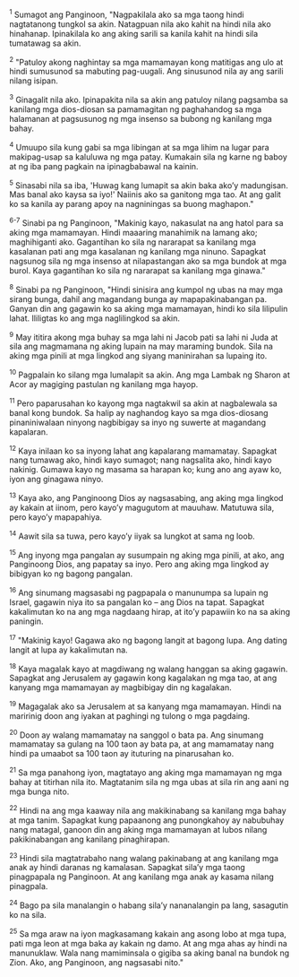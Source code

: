 <sup>1</sup>
Sumagot ang Panginoon, "Nagpakilala ako sa mga taong hindi nagtatanong tungkol sa akin. Natagpuan nila ako kahit na hindi nila ako hinahanap. Ipinakilala ko ang aking sarili sa kanila kahit na hindi sila tumatawag sa akin. 

<sup>2</sup>
"Patuloy akong naghintay sa mga mamamayan kong matitigas ang ulo at hindi sumusunod sa mabuting pag-uugali. Ang sinusunod nila ay ang sarili nilang isipan. 

<sup>3</sup>
Ginagalit nila ako. Ipinapakita nila sa akin ang patuloy nilang pagsamba sa kanilang mga dios-diosan sa pamamagitan ng paghahandog sa mga halamanan at pagsusunog ng mga insenso sa bubong ng kanilang mga bahay. 

<sup>4</sup>
Umuupo sila kung gabi sa mga libingan at sa mga lihim na lugar para makipag-usap sa kaluluwa ng mga patay. Kumakain sila ng karne ng baboy at ng iba pang pagkain na ipinagbabawal na kainin. 

<sup>5</sup>
Sinasabi nila sa iba, 'Huwag kang lumapit sa akin baka akoʼy madungisan. Mas banal ako kaysa sa iyo!' Naiinis ako sa ganitong mga tao. At ang galit ko sa kanila ay parang apoy na nagniningas sa buong maghapon." 

<sup>6-7</sup>
Sinabi pa ng Panginoon, "Makinig kayo, nakasulat na ang hatol para sa aking mga mamamayan. Hindi maaaring manahimik na lamang ako; maghihiganti ako. Gagantihan ko sila ng nararapat sa kanilang mga kasalanan pati ang mga kasalanan ng kanilang mga ninuno. Sapagkat nagsunog sila ng mga insenso at nilapastangan ako sa mga bundok at mga burol. Kaya gagantihan ko sila ng nararapat sa kanilang mga ginawa." 

<sup>8</sup>
Sinabi pa ng Panginoon, "Hindi sinisira ang kumpol ng ubas na may mga sirang bunga, dahil ang magandang bunga ay mapapakinabangan pa. Ganyan din ang gagawin ko sa aking mga mamamayan, hindi ko sila lilipulin lahat. Ililigtas ko ang mga naglilingkod sa akin. 

<sup>9</sup>
May ititira akong mga buhay sa mga lahi ni Jacob pati sa lahi ni Juda at sila ang magmamana ng aking lupain na may maraming bundok. Sila na aking mga pinili at mga lingkod ang siyang maninirahan sa lupaing ito. 

<sup>10</sup>
Pagpalain ko silang mga lumalapit sa akin. Ang mga Lambak ng Sharon at Acor ay magiging pastulan ng kanilang mga hayop. 

<sup>11</sup>
Pero paparusahan ko kayong mga nagtakwil sa akin at nagbalewala sa banal kong bundok. Sa halip ay naghandog kayo sa mga dios-diosang pinaniniwalaan ninyong nagbibigay sa inyo ng suwerte at magandang kapalaran. 

<sup>12</sup>
Kaya inilaan ko sa inyong lahat ang kapalarang mamamatay. Sapagkat nang tumawag ako, hindi kayo sumagot; nang nagsalita ako, hindi kayo nakinig. Gumawa kayo ng masama sa harapan ko; kung ano ang ayaw ko, iyon ang ginagawa ninyo. 

<sup>13</sup>
Kaya ako, ang Panginoong Dios ay nagsasabing, ang aking mga lingkod ay kakain at iinom, pero kayoʼy magugutom at mauuhaw. Matutuwa sila, pero kayoʼy mapapahiya. 

<sup>14</sup>
Aawit sila sa tuwa, pero kayoʼy iiyak sa lungkot at sama ng loob. 

<sup>15</sup>
Ang inyong mga pangalan ay susumpain ng aking mga pinili, at ako, ang Panginoong Dios, ang papatay sa inyo. Pero ang aking mga lingkod ay bibigyan ko ng bagong pangalan. 

<sup>16</sup>
Ang sinumang magsasabi ng pagpapala o manunumpa sa lupain ng Israel, gagawin niya ito sa pangalan ko – ang Dios na tapat. Sapagkat kakalimutan ko na ang mga nagdaang hirap, at itoʼy papawiin ko na sa aking paningin. 

<sup>17</sup>
"Makinig kayo! Gagawa ako ng bagong langit at bagong lupa. Ang dating langit at lupa ay kakalimutan na. 

<sup>18</sup>
Kaya magalak kayo at magdiwang ng walang hanggan sa aking gagawin. Sapagkat ang Jerusalem ay gagawin kong kagalakan ng mga tao, at ang kanyang mga mamamayan ay magbibigay din ng kagalakan. 

<sup>19</sup>
Magagalak ako sa Jerusalem at sa kanyang mga mamamayan. Hindi na maririnig doon ang iyakan at paghingi ng tulong o mga pagdaing. 

<sup>20</sup>
Doon ay walang mamamatay na sanggol o bata pa. Ang sinumang mamamatay sa gulang na 100 taon ay bata pa, at ang mamamatay nang hindi pa umaabot sa 100 taon ay ituturing na pinarusahan ko. 

<sup>21</sup>
Sa mga panahong iyon, magtatayo ang aking mga mamamayan ng mga bahay at titirhan nila ito. Magtatanim sila ng mga ubas at sila rin ang aani ng mga bunga nito. 

<sup>22</sup>
Hindi na ang mga kaaway nila ang makikinabang sa kanilang mga bahay at mga tanim. Sapagkat kung papaanong ang punongkahoy ay nabubuhay nang matagal, ganoon din ang aking mga mamamayan at lubos nilang pakikinabangan ang kanilang pinaghirapan. 

<sup>23</sup>
Hindi sila magtatrabaho nang walang pakinabang at ang kanilang mga anak ay hindi daranas ng kamalasan. Sapagkat silaʼy mga taong pinagpapala ng Panginoon. At ang kanilang mga anak ay kasama nilang pinagpala. 

<sup>24</sup>
Bago pa sila manalangin o habang silaʼy nananalangin pa lang, sasagutin ko na sila. 

<sup>25</sup>
Sa mga araw na iyon magkasamang kakain ang asong lobo at mga tupa, pati mga leon at mga baka ay kakain ng damo. At ang mga ahas ay hindi na manunuklaw. Wala nang mamiminsala o gigiba sa aking banal na bundok ng Zion. Ako, ang Panginoon, ang nagsasabi nito."